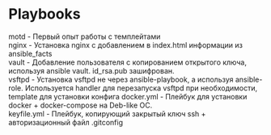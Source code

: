 # Playbooks 
motd - Первый опыт работы с темплейтами <br />
nginx - Установка nginx с добавлением в index.html информации из ansible_facts <br />
vault - Добавление пользователя с копированием открытого ключа, используя ansible vault. id_rsa.pub зашифрован. <br />
vsftpd - Установка vsftpd не через ansible-playbook, а используя ansible-role. Используется handler для перезапуска vsftpd при необходимости, template для установки конфига
docker.yml - Плейбук для установки docker + docker-compose на Deb-like ОС. <br />
keyfile.yml - Плейбук, копирующий закрытый ключ ssh + авторизационный файл .gitconfig <br />



